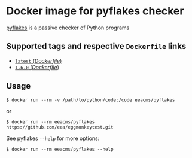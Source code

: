 # Docker image for pyflakes checker

[pyflakes](https://pypi.python.org/pypi/pyflakes) is a passive checker of Python programs


## Supported tags and respective `Dockerfile` links

- [`latest` (*Dockerfile*)](https://github.com/eea/eea.docker.pyglakes/blob/master/Dockerfile)
- [`1.6.0` (*Dockerfile*)](https://github.com/eea/eea.docker.pyflakes/blob/1.6.0/Dockerfile)

## Usage

    $ docker run --rm -v /path/to/python/code:/code eeacms/pyflakes

or

    $ docker run --rm eeacms/pyflakes https://github.com/eea/eggmonkeytest.git


See pyflakes `--help` for more options:

    $ docker run --rm eeacms/pyflakes --help
